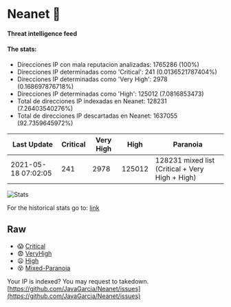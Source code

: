 # Neanet :hocho:
#### Threat intelligence feed
#### The stats:

- Direcciones IP con mala reputacion analizadas: 1765286 (100%)
- Direcciones IP determinadas como 'Critical':  241 (0.0136521787404%)
- Direcciones IP determinadas como 'Very High':  2978 (0.168697876718%)
- Direcciones IP determinadas como 'High':  125012 (7.0816853473)
- Total de direcciones IP indexadas en Neanet:  128231 (7.26403540276%)
- Total de direcciones IP descartadas en Neanet:  1637055 (92.7359645972%)

| Last Update | Critical | Very High | High | Paranoia |
| --- | --- | --- | --- | --- |
| 2021-05-18 07:02:05 | 241 | 2978 | 125012 | 128231 mixed list (Critical + Very High + High)|

![Stats](https://docs.google.com/spreadsheets/d/e/2PACX-1vSnaNMIXVabIpDJjufMlzH7poXnshF3mgd8Is1g9ytUEzVsP5my4Trn8f-xkoLLQ38xpL3HtmUexLo6/pubchart?oid=501124687&format=image)

For the historical stats go to: [link](/stats.csv)
## Raw
- :scream: [Critical](https://raw.githubusercontent.com/JavaGarcia/Neanet/master/blacklists/neanet_critical.txt)
- :fearful: [VeryHigh](https://raw.githubusercontent.com/JavaGarcia/Neanet/master/blacklists/neanet_veryHigh.txtt)
- :frowning: [High](https://raw.githubusercontent.com/JavaGarcia/Neanet/master/blacklists/neanet_high.txt)
- :dizzy_face: [Mixed-Paranoia](https://raw.githubusercontent.com/JavaGarcia/Neanet/master/blacklists/neanet_all.txt)


Your IP is indexed? You may request to takedown. [https://github.com/JavaGarcia/Neanet/issues](https://github.com/JavaGarcia/Neanet/issues)
















































































































































































































































































































































































































































































































































































































































































































































































































































































































































































































































































































































































































































































































































































































































































































































































































































































































































































































































































































































































































































































































































































































































































































































































































































































































































































































































































































































































































































































































































































































































































































































































































































































































































































































































































































































































































































































































































































































































































































































































































































































































































































































































































































































































































































































































































































































































































































































































































































































































































































































































































































































































































































































































































































































































































































































































































































































































































































































































































































































































































































































































































































































































































































































































































































































































































































































































